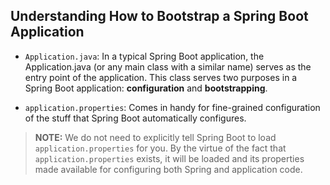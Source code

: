 ## Understanding How to Bootstrap a Spring Boot Application

- `Application.java`: In a typical Spring Boot application, the Application.java (or any main class with a similar name) serves as the entry point of the application. This class serves two purposes in a Spring Boot application: **configuration** and **bootstrapping**.

- `application.properties`: Comes in handy for fine-grained configuration of the stuff that Spring Boot automatically configures.

> **NOTE:** We do not need to explicitly tell Spring Boot to load `application.properties` for you. By the virtue of the fact that `application.properties` exists, it will be loaded and its properties made available for configuring both Spring and application code.
